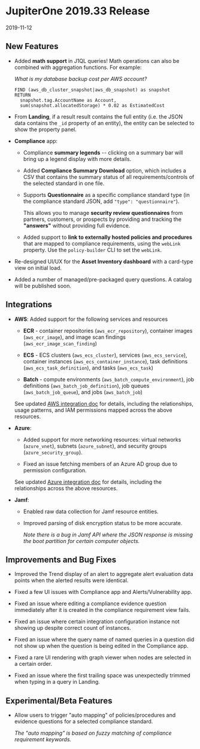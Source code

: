 # JupiterOne 2019.33 Release

2019-11-12

## New Features

- Added **math support** in J1QL queries! Math operations can also be combined 
  with aggregation functions. For example:

  _What is my database backup cost per AWS account?_

  ```j1ql
  FIND (aws_db_cluster_snapshot|aws_db_snapshot) as snapshot
  RETURN
    snapshot.tag.AccountName as Account,
    sum(snapshot.allocatedStorage) * 0.02 as EstimatedCost
  ```

- From **Landing**, if a result result contains the full entity (i.e. the JSON
  data contains the `_id` property of an entity), the entity can be selected to
  show the property panel.

- **Compliance** app:

  - Compliance **summary legends** -- clicking on a summary bar will bring up a
    legend display with more details.

  - Added **Compliance Summary Download** option, which includes a CSV that
    contains the summary status of all requirements/controls of the selected
    standard in one file.

  - Supports **Questionnaire** as a specific compliance standard type (in the
    compliance standard JSON, add `"type": "questionnaire"`).

    This allows you to manage **security review questionnaires** from partners,
    customers, or prospects by providing and tracking the **"answers"** without
    providing full evidence.

  - Added support to **link to externally hosted policies and procedures** that
    are mapped to compliance requirements, using the `webLink` property. Use the
    `policy-builder` CLI to set the `webLink`.

- Re-designed UI/UX for the **Asset Inventory dashboard** with a card-type view
  on initial load.

- Added a number of managed/pre-packaged query questions. A catalog will be
  published soon.

## Integrations

- **AWS**: Added support for the following services and resources

  - **ECR** - container repositories (`aws_ecr_repository`), container images
    (`aws_ecr_image`), and image scan findings (`aws_ecr_image_scan_finding`)
  
  - **ECS** - ECS clusters (`aws_ecs_cluster`), services (`aws_ecs_service`),
    container instances (`aws_ecs_container_instance`), task definitions
    (`aws_ecs_task_definition`), and tasks (`aws_ecs_task`)

  - **Batch** - compute environments (`aws_batch_compute_environment`), job
    definitions (`aws_batch_job_definition`), job queues (`aws_batch_job_queue`),
    and jobs (`aws_batch_job`)

  See updated [AWS integration doc](../docs/integrations/aws/index.md) for
  details, including the relationships, usage patterns, and IAM permissions
  mapped across the above resources.

- **Azure**:

  - Added support for more networking resources: virtual networks
    (`azure_vnet`), subnets (`azure_subnet`), and security groups
    (`azure_security_group`).

  - Fixed an issue fetching members of an Azure AD group due to permission
    configuration.

  See updated [Azure integration doc](../docs/integrations/azure/graph-azure.md)
  for details, including the relationships across the above resources.

- **Jamf**:
  
  - Enabled raw data collection for Jamf resource entities.

  - Improved parsing of disk encryption status to be more accurate.

    _Note there is a bug in Jamf API where the JSON response is missing the boot partition for certain computer objects._

## Improvements and Bug Fixes

- Improved the Trend display of an alert to aggregate alert evaluation data
  points when the alerted results were identical.

- Fixed a few UI issues with Compliance app and Alerts/Vulnerability app.

- Fixed an issue where editing a compliance evidence question immediately after
  it is created in the compliance requirement view fails.

- Fixed an issue where certain integration configuration instance not showing up
  despite correct count of instances.

- Fixed an issue where the query name of named queries in a question did not
  show up when the question is being edited in the Compliance app.

- Fixed a rare UI rendering with graph viewer when nodes are selected in a
  certain order.

- Fixed an issue where the first trailing space was unexpectedly trimmed when
  typing in a query in Landing.

## Experimental/Beta Features

- Allow users to trigger "auto mapping" of policies/procedures and evidence
  questions for a selected compliance standard.
  
  _The "auto mapping" is based on fuzzy matching of compliance requirement keywords._
